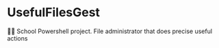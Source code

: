 # UsefulFilesGest
🔵📁 School Powershell project. File administrator that does precise useful actions
